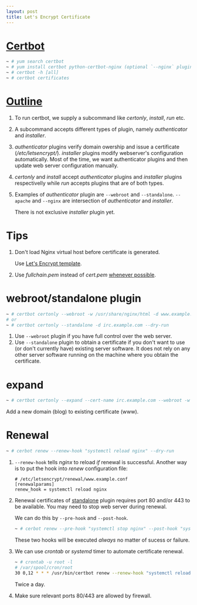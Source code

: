 ```yaml
---
layout: post
title: Let's Encrypt Certificate
---
```


# [Certbot](https://certbot.eff.org/docs/using.html)

```bash
~ # yum search certbot
~ # yum install certbot python-certbot-nginx (optional `--nginx` plugin)
~ # certbot -h [all]
~ # certbot certificates
```

# [Outline](https://certbot.eff.org/docs/using.html#getting-certificates-and-choosing-plugins)

1. To run certbot, we supply a subcommand like *certonly*, *install*, *run* etc.
2. A subcommand accepts different types of plugin, namely *authenticator* and *installer*.
3. *authenticator* plugins verify domain owership and issue a certificate (*/etc/letsencrypt/*). *installer* plugins modify webserver's configuration automatically. Most of the time, we want authenticator plugins and then update web server configuration manually.
4. *certonly* and *install* accept *authenticator* plugins and *installer* plugins respectivelly while *run* accepts plugins that are of both types.
5. Examples of *authenticator* plugin are `--webroot` and `--standalone`. `--apache` and `--nginx` are intersection of *authenticator* and *installer*.

   There is not exclusive *installer* plugin yet.

# Tips

1. Don't load Nginx virtual host before certificate is generated.

   Use [Let's Encrypt template](/2017/04/11/nginx).
2. Use *fullchain.pem* instead of *cert.pem* [whenever possible](https://github.com/v2ray/v2ray-core/issues/509#issuecomment-319321002).

# webroot/standalone plugin

```bash
~ # certbot certonly --webroot -w /usr/share/nginx/html -d www.example.com --dry-run
# or
~ # certbot certonly --standalone -d irc.example.com --dry-run
```

1. Use `--webroot` plugin if you have full control over the web server.
2. Use `--standalone` plugin to obtain a certificate if you don't want to use (or don't currently have) existing server software. It does not rely on any other server software running on the machine where you obtain the certificate.

# expand

```bash
~ # certbot certonly --expand --cert-name irc.example.com --webroot -w /usr/share/nginx/html/ -d blog.example.com,www.example.com --dry-run
```

Add a new domain (blog) to existing certificate (www).

# Renewal

```bash
~ # cerbot renew --renew-hook "systemctl reload nginx" --dry-run
```

1. `--renew-hook` tells *nginx* to reload *if* renewal is successful. Another way is to put the hook into *renew* configuration file:

   ```
   # /etc/letsencrypt/renewal/www.example.conf
   [renewalparams]
   renew_hook = systemctl reload nginx
   ```

2. Renewal certificates of [standalone](https://certbot.eff.org/docs/using.html#standalone) plugin requires port 80 and/or 443 to be available. You may need to stop web server during renewal.

   We can do this by `--pre-hook` and `--post-hook`.

   ```bash
   ~ # cerbot renew --pre-hook "systemctl stop nginx" --post-hook "systemctl start nginx" --dry-run
   ```

   These two hooks will be executed *always* no matter of sucess or failure.
3. We can use *crontab* or *systemd* timer to automate certificate renewal.

   ```bash
   ~ # crontab -u root -l
   # /var/spool/cron/root
   30 0,12 * * * /usr/bin/certbot renew --renew-hook "systemctl reload nginx" --quiet
   ```

   Twice a day.
4. Make sure relevant ports 80/443 are allowed by firewall.